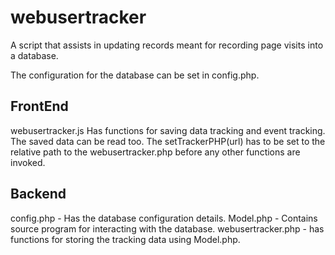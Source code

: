 # webusertracker
A script that assists in updating records meant for recording page visits into a database.

The configuration for the database can be set in config.php.

## FrontEnd
webusertracker.js
    Has functions for saving data tracking and event tracking. The saved data can be read too.
    The setTrackerPHP(url) has to be set to the relative path to the webusertracker.php before any other functions are invoked.

## Backend
config.php - Has the database configuration details.
Model.php - Contains source program for interacting with the database.
webusertracker.php - has functions for storing the tracking data using Model.php.